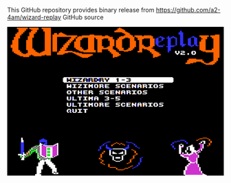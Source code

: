 This GitHub repository provides binary release from https://github.com/a2-4am/wizard-replay GitHub source 

![Wizard Replay build 57](https://github.com/appleiifanclub/a2-4am_wizard-replay_bin/blob/14db0f79c774a01e000d09d060411603de41fde7/image/Wizard%20Replay%20build%2057.png?raw=true)
